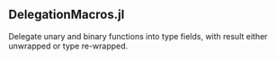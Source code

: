## DelegationMacros.jl
Delegate unary and binary functions into type fields, with result either unwrapped or type re-wrapped.
